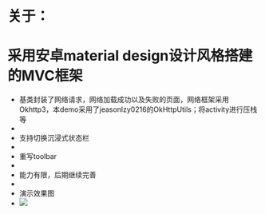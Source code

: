 
# 关于：

# 采用安卓material design设计风格搭建的MVC框架 #
- 基类封装了网络请求，网络加载成功以及失败的页面，网络框架采用Okhttp3，本demo采用了jeasonlzy0216的OkHttpUtils；将activity进行压栈等
- 
- 支持切换沉浸式状态栏
- 
- 重写toolbar
- 
- 能力有限，后期继续完善
- 
- 演示效果图
- ![](https://github.com/leon2017/AndroidFrameDemo/blob/master/%E6%BC%94%E7%A4%BA%E5%9B%BE%E7%89%874.png)

